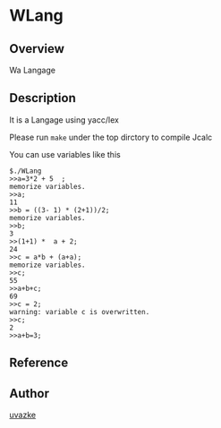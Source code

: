 # WLang

## Overview

Wa Langage

## Description
  
It is a Langage using yacc/lex 

Please run ```make``` under the top dirctory to compile Jcalc

You can use variables like this

```
$./WLang
>>a=3*2 + 5  ;
memorize variables.
>>a;
11
>>b = ((3- 1) * (2+1))/2;
memorize variables.
>>b;
3
>>(1+1) *  a + 2;
24
>>c = a*b + (a+a);
memorize variables.
>>c;
55
>>a+b+c;
69
>>c = 2;
warning: variable c is overwritten.
>>c;
2
>>a+b=3;
```


## Reference


## Author

[uvazke](https://github.com/uvazke)


